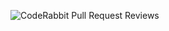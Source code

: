 ![CodeRabbit Pull Request Reviews](https://img.shields.io/coderabbit/prs/github/samu126-HU/quizcreator?utm_source=oss&utm_medium=github&utm_campaign=samu126-HU%2Fquizcreator&labelColor=171717&color=FF570A&link=https%3A%2F%2Fcoderabbit.ai&label=CodeRabbit+Reviews)
